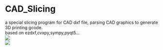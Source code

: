 # CAD_Slicing
a special slicing program for CAD dxf file, parsing CAD graphics to generate 3D printing gcode.  
based on ezdxf,cvxpy,sympy,pyqt5...  
![](https://gcore.jsdelivr.net/gh/wsshub/CAD_Selicing/1.JPG)  
![](https://gcore.jsdelivr.net/gh/wsshub/CAD_Selicing/2.JPG)
